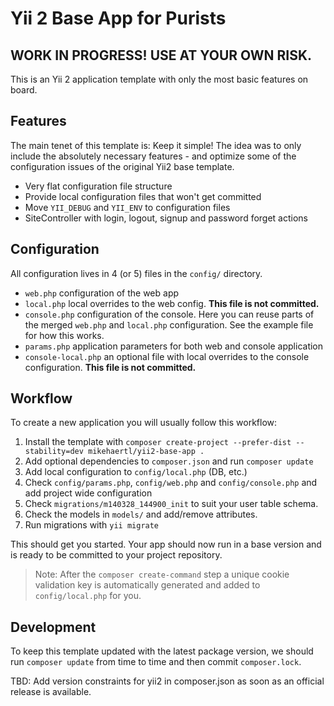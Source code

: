 Yii 2 Base App for Purists
==========================

## WORK IN PROGRESS! USE AT YOUR OWN RISK.

This is an Yii 2 application template with only the most basic features on board.

Features
--------

The main tenet of this template is: Keep it simple! The idea was to only include
the absolutely necessary features - and optimize some of the configuration issues
of the original Yii2 base template.

 * Very flat configuration file structure
 * Provide local configuration files that won't get committed
 * Move `YII_DEBUG` and `YII_ENV` to configuration files
 * SiteController with login, logout, signup and password forget actions

Configuration
-------------

All configuration lives in 4 (or 5) files in the `config/` directory.

 * `web.php` configuration of the web app
 * `local.php` local overrides to the web config. **This file is not committed.**
 * `console.php` configuration of the console. Here you can reuse parts of the merged `web.php` and `local.php` configuration. See the example file for how this works.
 * `params.php` application parameters for both web and console application
 * `console-local.php` an optional file with local overrides to the console configuration. **This file is not committed.**


Workflow
--------

To create a new application you will usually follow this workflow:

 1. Install the template with `composer create-project --prefer-dist --stability=dev mikehaertl/yii2-base-app .`
 2. Add optional dependencies to `composer.json` and run `composer update`
 3. Add local configuration to `config/local.php` (DB, etc.)
 4. Check `config/params.php`, `config/web.php` and `config/console.php` and add project wide configuration
 5. Check `migrations/m140328_144900_init` to suit your user table schema.
 6. Check the models in `models/` and add/remove attributes.
 7. Run migrations with `yii migrate`

This should get you started. Your app should now run in a base version and is ready to be
committed to your project repository.

> Note: After the `composer create-command` step a unique cookie validation key is automatically
> generated and added to `config/local.php` for you.

Development
-----------

To keep this template updated with the latest package version, we should run `composer update`
from time to time and then commit `composer.lock`.

TBD: Add version constraints for yii2 in composer.json as soon as an official release is available.
